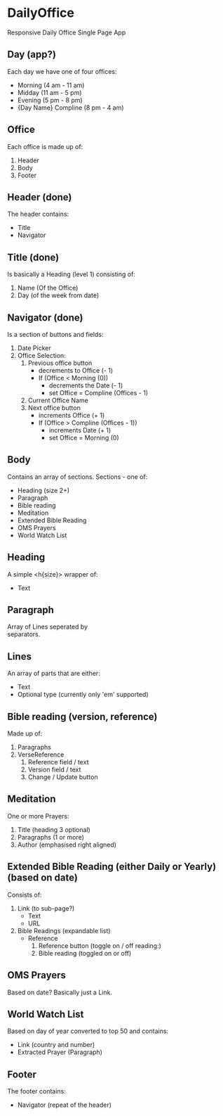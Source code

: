 # DailyOffice
Responsive Daily Office Single Page App

## Day (app?)

Each day we have one of four offices:
* Morning (4 am - 11 am)
* Midday (11 am - 5 pm)
* Evening  (5 pm - 8 pm)
* {Day Name} Compline (8 pm - 4 am)

## Office

Each office is made up of:

1. Header
1. Body
1. Footer

## Header (done)

The header contains: 

* Title
* Navigator 

## Title (done)

Is basically a Heading (level 1) consisting of:
1. Name (Of the Office)
1. Day (of the week from date)

## Navigator  (done)

Is a section of buttons and fields:

1. Date Picker
1. Office Selection:
   1. Previous office button
      * decrements to Office (- 1)
      * If (Office < Morning (0))
        * decrements the Date (- 1)
        * set Office = Compline (Offices - 1)
   1. Current Office Name
   1. Next office button
      * increments Office (+ 1)
      * If (Office > Compline (Offices - 1))
         * increments Date (+ 1)
         * set Office = Morning (0)

## Body

Contains an array of sections.  Sections - one of:

* Heading (size 2+)
* Paragraph
* Bible reading 
* Meditation
* Extended Bible Reading 
* OMS Prayers 
* World Watch List

## Heading 

A simple <h{size}> wrapper of:

  * Text 

## Paragraph

Array of Lines seperated by <br/> separators.

## Lines

An array of parts that are either:

* Text
* Optional type (currently only 'em' supported)

## Bible reading (version, reference)

Made up of:

1. Paragraphs
1. VerseReference
   1. Reference field / text
   1. Version field / text
   1. Change / Update button

## Meditation

One or more Prayers:

1. Title (heading 3 optional)
1. Paragraphs (1 or more)
1. Author (emphasised right aligned)

## Extended Bible Reading (either Daily or Yearly) (based on date)

Consists of:

1. Link (to sub-page?)
   * Text
   * URL
1. Bible Readings (expandable list)
   * Reference
     1. Reference button (toggle on / off reading:)
     2. Bible reading (toggled on or off)

## OMS Prayers 

Based on date?  Basically just a Link.

## World Watch List 

Based on day of year converted to top 50 and contains:

* Link (country and number)
* Extracted Prayer (Paragraph)

## Footer

The footer contains: 

* Navigator (repeat of the header)
